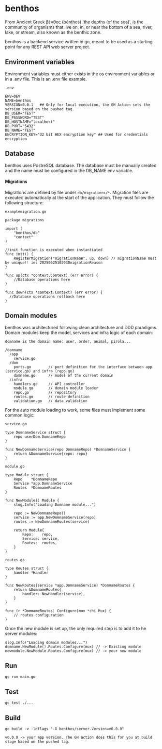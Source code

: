 # benthos
From Ancient Greek βένθος (bénthos) 'the depths (of the sea)', is the community of organisms that live on, in, or near the bottom of a sea, river, lake, or stream, also known as the benthic zone.

benthos is a backend service written in go, meant to be used as a starting point for any REST API web server project.

## Environment variables

Environment variables must either exists in the os environment variables or in a .env file. This is an .env file example. 

```
.env

ENV=DEV
NAME=benthos
VERSION=0.0.1   ## Only for local execution, the GH Action sets the version based on the pushed tag.
DB_USER="TEST"
DB_PASSWORD="TEST"
DB_HOSTNAME="localhost"
DB_PORT="5432"
DB_NAME="TEST"
ENCRYPTION_KEY="32 bit HEX encryption key" ## Used for credentials encryption
```

## Database

benthos uses PostreSQL database. The database must be manually created and the name must be configured in the DB_NAME env variable.

#### Migrations

Migrations are defined by file under `db/migrations/*`. Migration files are executed automatically at the start of the application. They must follow the following structure:
```
examplemigration.go

package migrations

import (
	"benthos/db"
	"context"
)

//init function is executed when instantiated
func init() {
	RegisterMigration("migrationName", up, down) // migrationName must be unique!! ie: 20250625102030migrationReason
}

func up(ctx *context.Context) (err error) {
	//Database operations here
}

func down(ctx *context.Context) (err error) {
  //Database operations rollback here
}
```
## Domain modules

benthos was architectured following clean architecture and DDD paradigms. Domain modules keep the model, services and infra logic of each domain:

`domname is the domain name: user, order, animal, pirola...`

```
/domname
  /app
    service.go
  /dom
    ports.go        // port definition for the interface between app (service.go) and infra (repo.go)
    domname.go      // model of the current domain
  /infra
    handlers.go     // API controller
    module.go       // domain module loader
    repo.go         // repository
    routes.go       // route definition
    validation.go   // data validation
```

For the auto module loading to work, some files must implement some common logic:
```
service.go

type DomnameService struct {
	repo userDom.DomnameRepo
}

func NewDomnameService(repo DomnameRepo) *DomnameService {
	return &DomnameService{repo: repo}
}
```
```
module.go

type Module struct {
	Repo    *DomnameRepo
	Service *app.DomnameService
	Routes  *DomnameRoutes
}

func NewModule() Module {
	slog.Info("Loading Domname module...")
	
	repo := NewDomnameRepo()
	service := app.NewDomnameService(repo)
	routes := NewDomnameRoutes(service)

	return Module{
		Repo:    repo,
		Service: service,
		Routes:  routes,
	}
}
```

```
routes.go

type Routes struct {
	handler *Handler
}

func NewRoutes(service *app.DomnameService) *DomnameRoutes {
	return &DomnameRoutes{
		handler: NewHandler(service),
	}
}

func (r *DomnameRoutes) Configure(mux *chi.Mux) {
	// routes configuration
}
```

Once the new module is set up, the only required step is to add it to he server modules:

```
slog.Info("Loading domain modules...")
domname.NewModule().Routes.Configure(mux) // -> Existing module
newmodule.NewModule.Routes.Configure(mux) // -> your new module
```

## Run

```
go run main.go
```

## Test

```
go test ./...
```

## Build

```
go build -v -ldflags "-X benthos/server.Version=v0.0.0"

v0.0.0 -> your app version. The GH action does this for you at build stage based on the pushed tag.
```
